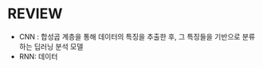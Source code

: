 
	
# REVIEW
- CNN : 합성곱 계층을 통해 데이터의 특징을 추출한 후, 그 특징들을 기반으로 분류하는 딥러닝 분석 모델
- RNN: 데이터
<!--stackedit_data:
eyJoaXN0b3J5IjpbLTIwMTcwMzMwMzhdfQ==
-->
